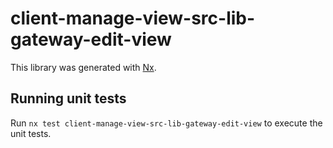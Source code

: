 # client-manage-view-src-lib-gateway-edit-view

This library was generated with [Nx](https://nx.dev).

## Running unit tests

Run `nx test client-manage-view-src-lib-gateway-edit-view` to execute the unit tests.
